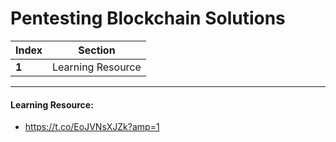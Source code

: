 # Pentesting Blockchain Solutions

Index | Section
--- | ---
**1** | Learning Resource

___


#### Learning Resource: 

* https://t.co/EoJVNsXJZk?amp=1